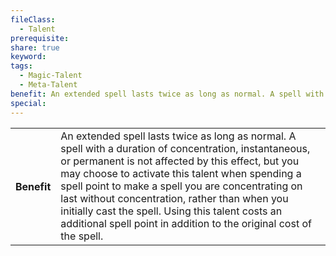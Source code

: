 ```yaml
---
fileClass:
  - Talent
prerequisite: 
share: true
keyword: 
tags:
  - Magic-Talent
  - Meta-Talent
benefit: An extended spell lasts twice as long as normal. A spell with a duration of concentration, instantaneous, or permanent is not affected by this effect, but you may choose to activate this talent when spending a spell point to make a spell you are concentrating on last without concentration, rather than when you initially cast the spell. Using this talent costs an additional spell point in addition to the original cost of the spell.
special: 
---
```

<p><span dir="ltr" style="overflow-x: auto;"><table><tbody><tr><th dir="ltr">Benefit</th><td dir="ltr">An extended spell lasts twice as long as normal. A spell with a duration of concentration, instantaneous, or permanent is not affected by this effect, but you may choose to activate this talent when spending a spell point to make a spell you are concentrating on last without concentration, rather than when you initially cast the spell. Using this talent costs an additional spell point in addition to the original cost of the spell.</td></tr></tbody></table></span></p>